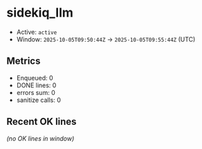# sidekiq_llm

- Active: `active`
- Window: `2025-10-05T09:50:44Z` → `2025-10-05T09:55:44Z` (UTC)

## Metrics
- Enqueued: 0
- DONE lines: 0
- errors sum: 0
- sanitize calls: 0

## Recent OK lines
_(no OK lines in window)_
